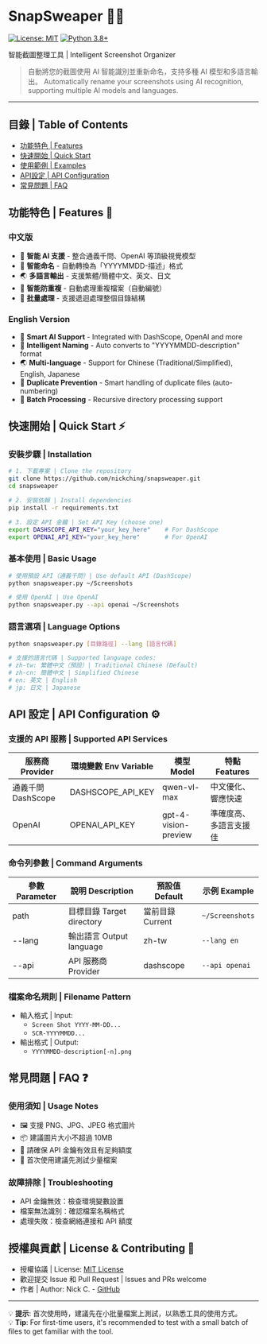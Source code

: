 # SnapSweaper 📸✨

[![License: MIT](https://img.shields.io/badge/License-MIT-yellow.svg)](https://opensource.org/licenses/MIT)
[![Python 3.8+](https://img.shields.io/badge/python-3.8+-blue.svg)](https://www.python.org/downloads/)

智能截圖整理工具 | Intelligent Screenshot Organizer

> 自動將您的截圖使用 AI 智能識別並重新命名，支持多種 AI 模型和多語言輸出。
> Automatically rename your screenshots using AI recognition, supporting multiple AI models and languages.

---

## 目錄 | Table of Contents
- [功能特色 | Features](#功能特色--features)
- [快速開始 | Quick Start](#快速開始--quick-start)
- [使用範例 | Examples](#使用範例--examples)
- [API設定 | API Configuration](#api設定--api-configuration)
- [常見問題 | FAQ](#常見問題--faq)

## 功能特色 | Features 🚀

### 中文版
- 🤖 **智能 AI 支援** - 整合通義千問、OpenAI 等頂級視覺模型
- 📝 **智能命名** - 自動轉換為「YYYYMMDD-描述」格式
- 🌏 **多語言輸出** - 支援繁體/簡體中文、英文、日文
- 🔄 **智能防重複** - 自動處理重複檔案（自動編號）
- 📁 **批量處理** - 支援遞迴處理整個目錄結構

### English Version
- 🤖 **Smart AI Support** - Integrated with DashScope, OpenAI and more
- 📝 **Intelligent Naming** - Auto converts to "YYYYMMDD-description" format
- 🌏 **Multi-language** - Support for Chinese (Traditional/Simplified), English, Japanese
- 🔄 **Duplicate Prevention** - Smart handling of duplicate files (auto-numbering)
- 📁 **Batch Processing** - Recursive directory processing support

## 快速開始 | Quick Start ⚡

### 安裝步驟 | Installation
```bash
# 1. 下載專案 | Clone the repository
git clone https://github.com/nickching/snapsweaper.git
cd snapsweaper

# 2. 安裝依賴 | Install dependencies
pip install -r requirements.txt

# 3. 設定 API 金鑰 | Set API Key (choose one)
export DASHSCOPE_API_KEY="your_key_here"    # For DashScope
export OPENAI_API_KEY="your_key_here"       # For OpenAI
```

### 基本使用 | Basic Usage
```bash
# 使用預設 API（通義千問）| Use default API (DashScope)
python snapsweaper.py ~/Screenshots

# 使用 OpenAI | Use OpenAI
python snapsweaper.py --api openai ~/Screenshots
```

### 語言選項 | Language Options
```bash
python snapsweaper.py [目錄路徑] --lang [語言代碼]

# 支援的語言代碼 | Supported language codes:
# zh-tw: 繁體中文（預設）| Traditional Chinese (Default)
# zh-cn: 簡體中文 | Simplified Chinese
# en: 英文 | English
# jp: 日文 | Japanese
```

## API 設定 | API Configuration ⚙️

### 支援的 API 服務 | Supported API Services
| 服務商 Provider | 環境變數 Env Variable | 模型 Model | 特點 Features |
|----------------|---------------------|------------|--------------|
| 通義千問 DashScope | DASHSCOPE_API_KEY | qwen-vl-max | 中文優化、響應快速 |
| OpenAI | OPENAI_API_KEY | gpt-4-vision-preview | 準確度高、多語言支援佳 |

### 命令列參數 | Command Arguments
| 參數 Parameter | 說明 Description | 預設值 Default | 示例 Example |
|---------------|-----------------|---------------|--------------|
| path | 目標目錄 Target directory | 當前目錄 Current | `~/Screenshots` |
| --lang | 輸出語言 Output language | zh-tw | `--lang en` |
| --api | API 服務商 Provider | dashscope | `--api openai` |

### 檔案命名規則 | Filename Pattern
- 輸入格式 | Input: 
  - `Screen Shot YYYY-MM-DD...`
  - `SCR-YYYYMMDD...`
- 輸出格式 | Output: 
  - `YYYYMMDD-description[-n].png`

## 常見問題 | FAQ ❓

### 使用須知 | Usage Notes
- 🖼️ 支援 PNG、JPG、JPEG 格式圖片
- 📦 建議圖片大小不超過 10MB
- 🔑 請確保 API 金鑰有效且有足夠額度
- 🔄 首次使用建議先測試少量檔案

### 故障排除 | Troubleshooting
- API 金鑰無效：檢查環境變數設置
- 檔案無法識別：確認檔案名稱格式
- 處理失敗：檢查網絡連接和 API 額度

## 授權與貢獻 | License & Contributing 📜

- 授權協議 | License: [MIT License](LICENSE)
- 歡迎提交 Issue 和 Pull Request | Issues and PRs welcome
- 作者 | Author: Nick C. - [GitHub](https://github.com/nickching)

---

💡 **提示**: 首次使用時，建議先在小批量檔案上測試，以熟悉工具的使用方式。  
💡 **Tip**: For first-time users, it's recommended to test with a small batch of files to get familiar with the tool.
